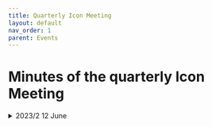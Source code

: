 ```yaml
---
title: Quarterly Icon Meeting
layout: default
nav_order: 1
parent: Events
---
```

# Minutes of the quarterly Icon Meeting

<details>
  <summary>2023/2 12 June</summary>

### Venue
Hybrid: ETH Zurich (L 17.1) and via Zoom

### Participants (on-site)
Michael Jähn (MJ), Jonas Jucker (JJ), Matthieu Leclair (ML), Annika Lauber (AL), Tina Schnadt (TS), Sebastian Schemm (SS), Nadja Omanovic (NO), Anurak Dipankar (AD), Stefan Rüdisühli (SR), Jan Zibell (JZ), Guillaume Bertoli (GB), Doris Folini (DF), Jacobo Canton (JC), Boriana Chtirkova (BC)

### Participants (Zoom)
Mikael Stellio (MS), William Sawyer (WS), Nikolai Ponomarev (NP), Marco Arpagaus (MA), Nicoletta Farabulllini (NF)

_Minutes by Annika Lauber_

### Reports
Michael Jähn, Annika Lauber, Jonas Jucker, Matthieu Leclair
MJ welcomes all the participants to the meeting and presents the [news from C2SM about ICON](https://polybox.ethz.ch/index.php/s/LK1JBcQMLenlHtA).

**Discussion about work on seaice port for ICON-CLM:**
AD asks how many static modes there are.

MJ responds that there are 6 static modes.

AD wonders if it would be possible to achieve the desired functionality with just one mode.

MJ agrees to investigate that possibility.

**Discussion about ongoing work on the two-moment microphysics scheme:**
MA asks how the ICON-HAM version of the two-moment microphysics scheme is different.

NO explains that the ICON-HAM version does not include graupel or hail.

MA inquires about when the split occurred.

NO clarifies that the split happened from the beginning, with Ulrike Lohmann and Axel Seifert having their own versions.

WS asks who is planning to use the two-moment microphysics scheme.

AL answers that currently the Atmospheric Physics group is using it but that there are more people interested.

MA expresses the intention to use the two-moment microphysics scheme as soon as it becomes fast enough. MA says that the Lohmann scheme lacks the most important feature, "hail," for the hailcast, which is why they need the version of Seifert.

SS mentions that another important user used to be the Atmospheric Dynamic group. He adds that the scheme is going to be the default option if it is fast enough.

WS brings up the topic of the Hackathon and asks if the restructuring is planned to be done during the Hackathon as that looks like a lot of work.

AL explains that C2SM applied for the CSCS Hackathon to work on the two-moment microphysics scheme and answers that the restructuring is one option they would like to investigate but there is also the option of using the explicit scheme or automatic inlining. They would like to investigate what is feasible during the Hackathon.

AD mentions that Cui Ruoyi is working on restructuring code and could be asked for advice.

**Sebastian Schemm**  
SS expresses gratitude for the support in porting of the aqua planet. He mentions that the original version was running on Daint but not on Euler, and that one compiler was more tolerant than the other. SS emphasizes that running the ensemble is worthwhile.

SS says that Aqua planet includes summer and winter with a new SST distribution, allowing for single and double ITCZ (Inter-Tropical Convergence Zone). They are investigating when the double ITCZ disappears.

**Nadja Omanovic**  
NO uses the two-moment microphysics scheme in LES (Large Eddy Simluation) mode at a 130m resolution, specifically over the Swiss plateau as part of the CLOUDLAB campaign. The goal is to mimic the experiment and improve precipitation forecasts based on the improved understanding.

**Anurak Dipankar**  
AD acknowledges introducing a bug in LES but confirms that it has been resolved.

**Boriana Chtirkova**  
BC is currently engaged global climate modeling, using CMIP6 and SST (Sea Surface Temperature).

**Guillaume Bertoli**  
GB mentions working their current work on machine learning and notes that it is currently extremely slow. They are in the final stages of wrapping up everything for a paper about the offline version.

**Stefan Rüdisühli**  
SR informs about their ongoing master thesis work, which focuses on studying the time-step effect on idealized cases.

**Jan Zibell**  
JZ presents [slides on the aqua planet ensemble](https://polybox.ethz.ch/index.php/s/mNGaggQAjHrAk8O), with the objective of studying storm tracks in response to global warming. They showcase the mean surface pressure over a 10-year period and highlight the distinct responses from the various ensemble members when warming the planet. JZ points out the different asymmetries using GPU and CPU.

AD adds that a longer mean reveals a recurring variability, resembling a cycle. They conducted a two-year run to observe this pattern.

SS notes that previous aqua planet simulations also exhibited asymmetry. The assumption of symmetry was made to provide better statistics. SS suggests that the asymmetry could be caused by the ICON grid.

AD dismisses the grid as the cause.

ML asks about the symmetry of perturbations.

AD explains that as long as turbulence is not triggered, the perturbations remain symmetric. However, once turbulence is triggered, they become asymmetric.

DF inquires if the CPU version also exhibits the same flip.

AD states that they are currently conducting tests to investigate that.

SS mentions that low-resolution aqua planets appeared symmetric, but small perturbations seemed to shift their symmetry.

MA suggests that obtaining an asymmetric result could be possible if they always start on the same date.

JZ explains that the start date is set to equinox, which positions is right above the equator.

**Mikael Stellio**  
MS provides an update on ICON-22, where he specifically focuses on the optimization of the ICON-HAM port for GPUs. MS presents [plots showcasing the results of a 6-hour simulation](https://polybox.ethz.ch/index.php/s/IzvePUPyrNImSMN). The main effort took place in the wet deposition part. The improvements made there have propagated to other schemes. Currently, MS is working on the two-moment microphysics scheme (Lohmann), which involves many calls of very small subroutines that are not efficient on GPUs.

**Marco Arpagaus**  
MA gives an update on ICON-22, mentioning the ongoing challenges they face. The machine they are working with has been causing difficulties, particularly with the restoration process, which leads to delays. As a result, the start of the pre-operational phase has been shifted to the beginning of October.

On the physics side, MA notes that they are currently running on Balfrin and admits to have being less careful with initialization. They discovered that the temperature of the soil was taken over from ICON-EU, resulting in heating in the lower soil. The orographies did not match, leading to elevated terrain that was too high, causing a bias of approximately 1K. But they hope that has been resolved now. MA expresses gratitude to JJ for their assistance in fixing the issue.

**William Sawyer**  
WS is trying to keep an overview. He starts with the [ICON port to LUMI](https://polybox.ethz.ch/index.php/s/IzvePUPyrNImSMN), which is being done by the Max Planck institute, CSC, and others. This endeavor turned into a significant project, and although they have something running, they face challenges as they rely on the Cray compiler, which has significant bugs. On a positive note, progress has been made, and they have a 1.25km test running. WS emphasizes the hope that HPE can fix the compiler bugs soon, preferably before LUMI gets decommissioned. However, there is still a lot of work to be done. To assist with the project, Cray has provided an entire person to help out.

MA asks about the client for this implementation.

WS responds that the first client is a Swedish team, although the name escaped him. Other users are interested in performing high-resolution runs.

MA inquires about the timeline.

WS admits that there is a bit of frustration and they had hoped to complete it during the acceptance phase. They acknowledge that relying on the Cray compiler was a big mistake.

MA asks if the Swedish team is part of the Climate Twins project.

WS clarifies that they are not.

WS then discusses the ICON consolidation project, which aims to refactor ICON, as it is currently a mess. The plan is to incrementally refactor it, which is challenging because every change has to pass all the buildbot. Thus it is a lot of work to integrate it.

WS mentions that they received the first Grace-Hopper node, which serves as the basis for ALPS. They have been working on benchmarking it to determine the energy usage of certain runs, such as ICON-CPU on Grace and ICON-GPU on Hopper. They are also considering DSL (Domain Specific Language) usage.

JJ asks for a date when the machines will be available to test workflows.

WS explains that the node they have now will not be accessible, but they will have access to an ALPS subset. They cannot provide an exact date at the moment but hope to have something available for the hackathon. Their best estimate is November or December, but they make no promises.

MA questions if the port to Grace-Hopper will be as challenging as the port to LUMI.

WS believes it should not be as challenging since they are working with a reliable (NVIDIA) compiler. However, the CPU side may present more difficulties. They promise to provide an update within two weeks.

**Nicoletta Farabulllini**  
NB mentions their efforts to complete the Python version and expresses hope that they can finish everything during this cycle.

**Nikolai Ponomarev**  
NP informs about their work on CO2 simulations in ICON-ART over Zurich. 
</details>
